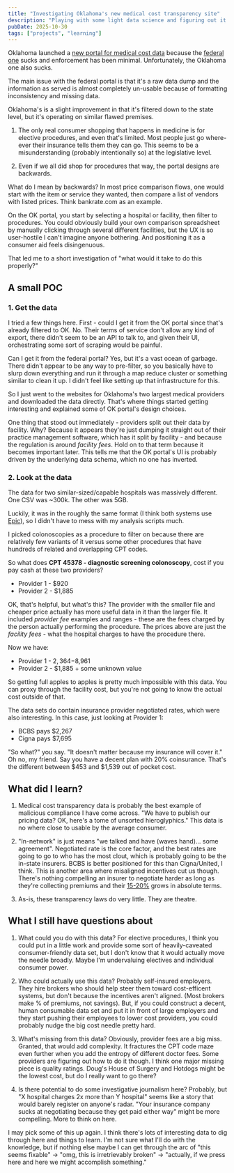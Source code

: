 ```yaml
---
title: "Investigating Oklahoma's new medical cost transparency site"
description: "Playing with some light data science and figuring out it's all smoke and mirrors."
pubDate: 2025-10-30
tags: ["projects", "learning"]
---
```


Oklahoma launched a [new portal for medical cost data](https://oklahomahospitalpricefinder.patientrightsadvocate.org/) because the [federal one](https://www.cms.gov/priorities/key-initiatives/hospital-price-transparency) sucks and enforcement has been minimal. Unfortunately, the Oklahoma one also sucks.

The main issue with the federal portal is that it's a raw data dump and the information as served is almost completely un-usable because of formatting inconsistency and missing data.

Oklahoma's is a slight improvement in that it's filtered down to the state level, but it's operating on similar flawed premises.

1. The only real consumer shopping that happens in medicine is for elective procedures, and even that's limited. Most people just go where-ever their insurance tells them they can go. This seems to be a misunderstanding (probably intentionally so) at the legislative level.

2. Even if we all did shop for procedures that way, the portal designs are backwards.

What do I mean by backwards? In most price comparison flows, one would start with the item or service they wanted, then compare a list of vendors with listed prices. Think bankrate.com as an example.

On the OK portal, you start by selecting a hospital or facility, then filter to procedures. You could obviously build your own comparison spreadsheet by manually clicking through several different facilities, but the UX is so user-hostile I can't imagine anyone bothering. And positioning it as a consumer aid feels disingenuous.

That led me to a short investigation of "what would it take to do this properly?"

## A small POC

### 1. Get the data

I tried a few things here. First -  could I get it from the OK portal since that's already filtered to OK. No. Their terms of service don't allow any kind of export, there didn't seem to be an API to talk to, and given their UI, orchestrating some sort of scraping would be painful.

Can I get it from the federal portal? Yes, but it's a vast ocean of garbage. There didn't appear to be any way to pre-filter, so you basically have to slurp down everything and run it through a map reduce cluster or something similar to clean it up. I didn't feel like setting up that infrastructure for this.

So I just went to the websites for Oklahoma's two largest medical providers and downloaded the data directly. That's  where things started getting interesting and explained some of OK portal's design choices.

One thing that stood out immediately - providers split out their data by facility. Why? Because it appears they're just dumping it straight out of their practice management software, which has it split by facility - and because the regulation is around *facility fees*. Hold on to that term because it becomes important later. This tells me that the OK portal's UI is probably driven by the underlying data schema, which no one has inverted.

### 2. Look at the data

The data for two similar-sized/capable hospitals was massively different. One CSV was ~300k. The other was 5GB.

Luckily, it was in the roughly the same format (I think both systems use [Epic](https://www.epic.com/)), so I didn't have to mess with my analysis scripts much.

I picked colonoscopies as a procedure to filter on because there are relatively few variants of it versus some other procedures that have hundreds of related and overlapping CPT codes.

So what does **CPT 45378 - diagnostic screening colonoscopy**, cost if you pay cash at these two providers?

* Provider 1 - $920
* Provider 2 - $1,885

OK, that's helpful, but what's this? The provider with the smaller file and cheaper price actually has more useful data in it than the larger file. It included *provider fee* examples and ranges - these are the fees charged by the person actually performing the procedure. The prices above are just the *facility fees* - what the hospital charges to have the procedure there.

Now we have:

* Provider 1 - $2,364-$8,961
* Provider 2 - $1,885 + some unknown value

So getting full apples to apples is pretty much impossible with this data. You can proxy through the facility cost, but you're not going to know the actual cost outside of that.

The data sets do contain insurance provider negotiated rates, which were also interesting. In this case, just looking at Provider 1:

* BCBS pays $2,267
* Cigna pays $7,695

"So what?" you say. "It doesn't matter because my insurance will cover it." Oh no, my friend. Say you have a decent plan with 20% coinsurance. That's the different between $453 and $1,539 out of pocket cost.

## What did I learn?

1. Medical cost transparency data is probably the best example of malicious compliance I have come across. "We have to publish our pricing data? OK, here's a tome of unsorted hieroglyphics." This data is no where close to usable by the average consumer.

2. "In-network" is just means "we talked and have (waves hand)... some agreement". Negotiated rate is the core factor, and the best rates are going to go to who has the most clout, which is probably going to be the in-state insurers. BCBS is better positioned for this than Cigna/United, I think. This is another area where misaligned incentives cut us though. There's nothing compelling an insurer to negotiate harder as long as they're collecting premiums and their [15-20%](https://www.healthcare.gov/health-care-law-protections/rate-review/) grows in absolute terms.

3. As-is, these transparency laws do very little. They are theatre.

## What I still have questions about

1. What could you do with this data? For elective procedures, I think you could put in a little work and provide some sort of heavily-caveated consumer-friendly data set, but I don't know that it would actually move the needle broadly. Maybe I'm undervaluing electives and individual consumer power.

2. Who could actually use this data? Probably self-insured employers. They hire brokers who should help steer them toward cost-efficent systems, but don't because the incentives aren't aligned. (Most brokers make % of premiums, not savings). But, if you could construct a decent, human consumable data set and put it in front of large employers and they start pushing their employees to lower cost providers, you could probably nudge the big cost needle pretty hard.

3. What's missing from this data? Obviously, provider fees are a big miss. Granted, that would add complexity. It fractures the CPT code maze even further when you add the entropy of different doctor fees. Some providers are figuring out how to do it though. I think one major missing piece is quality ratings. Doug's House of Surgery and Hotdogs might be the lowest cost, but do I really want to go there?

4. Is there potential to do some investigative journalism here? Probably, but "X hospital charges 2x more than Y hospital" seems like a story that would barely register on anyone's radar. "Your insurance company sucks at negotiating because they get paid either way" might be more compelling. More to think on here.

I may pick some of this up again. I think there's lots of interesting data to dig through here and things to learn. I'm not sure what I'll do with the knowledge, but if nothing else maybe I can get through the arc of "this seems fixable" -> "omg, this is irretrievably broken" -> "actually, if we press here and here we might accomplish something."

